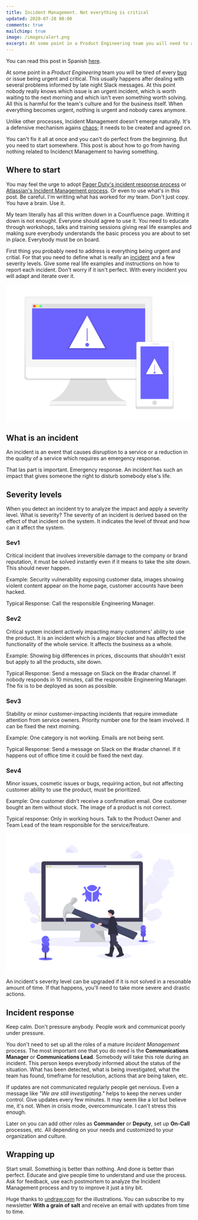 ```yaml
---
title: Incident Management. Not everything is critical
updated: 2020-07-28 08:00
comments: true
mailchimp: true
image: /images/alert.png
excerpt: At some point in a Product Engineering team you will need to address some issues related to managing incidents. Not everything is critial and urgent.
---
```


You can read this post in Spanish [here](/es/incident-management).

At some point in a _Product Engineering_ team you will be tired of every [bug](https://xkcd.com/1700/) or issue being urgent and critical. This usually happens after dealing with several problems informed by late night Slack messages. At this point nobody really knows which issue is an urgent incident, which is worth waiting to the next morning and which isn't even something worth solving. All this is harmful for the team's culture and for the business itself. When everything becomes urgent, nothing is urgent and nobody cares anymore.

Unlike other processes, Incident Management doesn't emerge naturally. It's a defensive mechanism agains [chaos](https://www.youtube.com/watch?v=GdTMuivYF30); it needs to be created and agreed on.

You can't fix it all at once and you can't do perfect from the beginning. But you need to start somewhere. This post is about how to go from having nothing related to Incidenct Management to having something.

## Where to start

You may feel the urge to adopt [Pager Duty's incident response process](https://response.pagerduty.com/) or [Atlassian's Incident Management process](https://www.atlassian.com/incident-management/handbook/incident-response). Or even to use what's in this post. Be careful. I'm writting what has worked for my team. Don't just copy. You have a brain. Use it.

My team literally has all this written down in a Counfluence page. Writting it down is not enought. Everyone should agree to use it. You need to educate through workshops, talks and training sessions giving real life examples and making sure everybody understands the basic process you are about to set in place. Everybody must be on board.

First thing you probably need to address is everything being urgent and critial. For that you need to define what is really an [incident](https://xkcd.com/838/) and a few severity levels. Give some real life examples and instructions on how to report each incident. Don't worry if it isn't perfect. With every incident you will adapt and iterate over it.

![](/images/alert.png)

## What is an incident

An incident is an event that causes disruption to a service or a reduction in the quality of a service which requires an emergency response.

That las part is important. Emergency response. An incident has such an impact that gives someone the right to disturb somebody else's life.

## Severity levels

When you detect an incident try to analyze the impact and apply a severity level. What is severity? The severity of an incident is derived based on the effect of that incident on the system. It indicates the level of threat and how can it affect the system.

### Sev1

Critical incident that involves irreversible damage to the company or brand reputation, it must be solved instantly even if it means to take the site down. This should never happen.

Example: Security vulnerability exposing customer data, images showing violent content appear on the home page, customer accounts have been hacked.

Typical Response: Call the responsible Engineering Manager.

### Sev2

Critical system incident actively impacting many customers' ability to use the product. It is an incident which is a major blocker and has affected the functionality of the whole service. It affects the business as a whole.

Example: Showing big differences in prices, discounts that shouldn't exist but apply to all the products, site down.

Typical Response: Send a message on Slack on the #radar channel. If nobody responds in 10 minutes, call the responsible Engineering Manager. The fix is to be deployed as soon as possible.

### Sev3

Stability or minor customer-impacting incidents that require immediate attention from service owners. Priority number one for the team involved. It can be fixed the next morning.

Example: One category is not working. Emails are not being sent.

Typical Response: Send a message on Slack on the #radar channel. If it happens out of office time it could be fixed the next day.

### Sev4

Minor issues, cosmetic issues or bugs, requiring action, but not affecting customer ability to use the product, must be prioritized.

Example: One customer didn’t receive a confirmation email. One customer bought an item without stock. The image of a product is not correct.

Typical response: Only in working hours. Talk to the Product Owner and Team Lead of the team responsible for the service/feature.

![](/images/bug_fixing.png)

An incident's severity level can be upgraded if it is not solved in a resonable amount of time. If that happens, you'll need to take more severe and drastic actions.

## Incident response

Keep calm. Don't pressure anybody. People work and communicat poorly under pressure.

You don't need to set up all the roles of a mature _Incident Management_ process. The most important one that you do need is the **Communications Manager** or **Communications Lead**. Somebody will take this role during an incident. This person keeps everybody informed about the status of the situation. What has been detected, what is being investigated, what the team has found, timeframe for resolution, actions that are being taken, etc.

If updates are not communicated regularly people get nervious. Even a message like _"We are still investigating."_ helps to keep the nerves under control. Give updates every few minutes. It may seem like a lot but believe me, it's not. When in crisis mode, overcommunicate. I can't stress this enough.

Later on you can add other roles as **Commander** or **Deputy**, set up **On-Call** processes, etc. All depending on your needs and customized to your organization and culture.

## Wrapping up

Start small. Something is better than nothing. And done is better than perfect. Educate and give people time to understand and use the process. Ask for feedback, use each postmortem to analyze the Incident Management process and try to improve it just a tiny bit.

Huge thanks to [undraw.com](https://undraw.co) for the illustrations. You can subscribe to my newsletter **With a grain of salt** and receive an email with updates from time to time.
